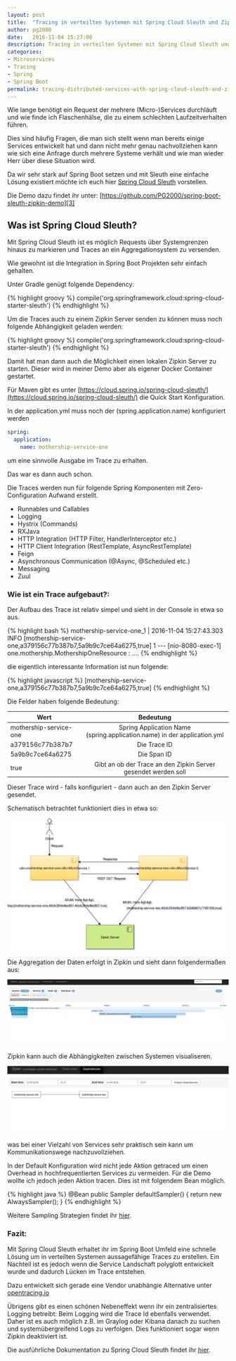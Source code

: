 ```yaml
---
layout: post
title:  "Tracing in verteilten Systemen mit Spring Cloud Sleuth und Zipkin"
author: pg2000
date:   2016-11-04 15:27:00
description: Tracing in verteilten Systemen mit Spring Cloud Sleuth und Zipkin
categories:
- Microservices
- Tracing
- Spring
- Spring Boot
permalink: tracing-distributed-services-with-spring-cloud-sleuth-and-zipkin
---
```


Wie lange benötigt ein Request der mehrere (Micro-)Services durchläuft und wie finde ich
Flaschenhälse, die zu einem schlechten Laufzeitverhalten führen.

Dies sind häufig Fragen, die man sich stellt wenn man bereits einige Services entwickelt hat und
dann nicht mehr genau nachvollziehen kann wie sich eine Anfrage durch
mehrere Systeme verhält und wie man wieder Herr über diese Situation wird.

Da wir sehr stark auf Spring Boot setzen und mit Sleuth eine einfache Lösung existiert
möchte ich euch hier [Spring Cloud Sleuth][1] vorstellen.

Die Demo dazu findet ihr unter: [https://github.com/PG2000/spring-boot-sleuth-zipkin-demo][3]

## Was ist Spring Cloud Sleuth?

Mit Spring Cloud Sleuth ist es möglich Requests über Systemgrenzen hinaus zu markieren
und Traces an ein Aggregationsystem zu versenden.

Wie gewohnt ist die Integration in Spring Boot Projekten sehr einfach gehalten.

Unter Gradle genügt folgende Dependency:

{% highlight groovy %}
compile('org.springframework.cloud:spring-cloud-starter-sleuth')
{% endhighlight %}

Um die Traces auch zu einem Zipkin Server senden zu können muss
noch folgende Abhängigkeit geladen werden:

{% highlight groovy %}
compile('org.springframework.cloud:spring-cloud-starter-sleuth')
{% endhighlight %}

Damit hat man dann auch die Möglichkeit einen lokalen Zipkin Server zu starten.
Dieser wird in meiner Demo aber als eigener Docker Container gestartet.

Für Maven gibt es unter [https://cloud.spring.io/spring-cloud-sleuth/](https://cloud.spring.io/spring-cloud-sleuth/) die Quick Start Konfiguration.

In der application.yml muss noch der (spring.application.name) konfiguriert werden

```yml
spring:
  application:
    name: mothership-service-one
```

um eine sinnvolle Ausgabe im Trace zu erhalten.

Das war es dann auch schon.

Die Traces werden nun für folgende Spring Komponenten mit Zero-Configuration Aufwand erstellt.

- Runnables und Callables
- Logging
- Hystrix (Commands)
- RXJava
- HTTP Integration (HTTP Filter, HandlerInterceptor etc.)
- HTTP Client Integration (RestTemplate, AsyncRestTemplate)
- Feign
- Asynchronous Communication (@Async, @Scheduled etc.)
- Messaging
- Zuul

### Wie ist ein Trace aufgebaut?:

Der Aufbau des Trace ist relativ simpel und sieht in der Console in etwa so aus.

{% highlight bash %}
mothership-service-one_1  | 2016-11-04 15:27:43.303  INFO [mothership-service-one,a379156c77b387b7,5a9b9c7ce64a6275,true] 1 --- [nio-8080-exec-1] one.mothership.MothershipOneResource     : ....
{% endhighlight %}

die eigentlich interessante Information ist nun folgende:

{% highlight javascript %}
[mothership-service-one,a379156c77b387b7,5a9b9c7ce64a6275,true]
{% endhighlight %}

Die Felder haben folgende Bedeutung:

| Wert                    | Bedeutung                                                                |
| ----------------------- |:------------------------------------------------------------------------:|
| mothership-service-one  | Spring Application Name (spring.application.name) in der application.yml |
| a379156c77b387b7        | Die Trace ID                                                             |
| 5a9b9c7ce64a6275        | Die Span ID                                                              |
| true                    | Gibt an ob der Trace an den Zipkin Server gesendet werden soll           |

Dieser Trace wird - falls konfiguriert - dann auch an den Zipkin Server gesendet.

Schematisch betrachtet funktioniert dies in etwa so:

![Image](/assets/img/sleuth-and-zipkin-spring-boot/sleuth-simple.svg)

Die Aggregation der Daten erfolgt in Zipkin und sieht dann folgendermaßen aus:

![Image](/assets/img/sleuth-and-zipkin-spring-boot/zipkin-trace-view.png)

Zipkin kann auch die Abhängigkeiten zwischen Systemen visualiseren.

![Image](/assets/img/sleuth-and-zipkin-spring-boot/zipkin-dependency.png)

was bei einer Vielzahl von Services sehr praktisch sein kann um
Kommunikationswege nachzuvollziehen.

In der Default Konfiguration wird nicht jede Aktion getraced um einen Overhead in
hochfrequentierten Services zu vermeiden.
Für die Demo wollte ich jedoch jeden Aktion tracen.
Dies ist mit folgendem Bean möglich.

{% highlight java %}
@Bean
public Sampler defaultSampler() {
  return new AlwaysSampler();
}
{% endhighlight %}

Weitere Sampling Strategien findet ihr [hier][4].

### Fazit:

Mit Spring Cloud Sleuth erhaltet ihr im Spring Boot Umfeld eine schnelle Lösung um
in verteilten Systemen aussagefähige Traces zu erstellen. Ein Nachteil ist es jedoch wenn die Service
Landschaft polyglott entwickelt wurde und dadurch Lücken im Trace entstehen.

Dazu entwickelt sich gerade eine Vendor unabhängie Alternative unter [opentracing.io](http://opentracing.io/)

Übrigens gibt es einen schönen Nebeneffekt wenn ihr ein zentralisiertes Logging betreibt:
Beim Logging wird die Trace Id ebenfalls verwendet. Daher ist es auch möglich z.B.
im Graylog oder Kibana danach zu suchen und systemübergreifend Logs zu verfolgen.
Dies funktioniert sogar wenn Zipkin deaktiviert ist.

Die ausführliche Dokumentation zu Spring Cloud Sleuth findet ihr [hier][2].

[1]: https://cloud.spring.io/spring-cloud-sleuth/
[2]: http://cloud.spring.io/spring-cloud-sleuth/spring-cloud-sleuth.html
[3]: https://github.com/PG2000/spring-boot-sleuth-zipkin-demo
[4]: http://cloud.spring.io/spring-cloud-sleuth/spring-cloud-sleuth.html#_sampling
